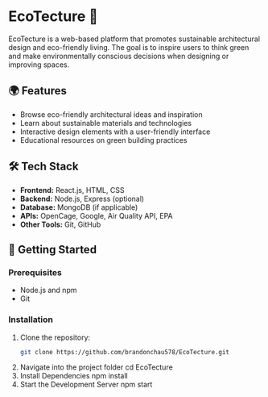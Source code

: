 # EcoTecture 🌱

EcoTecture is a web-based platform that promotes sustainable architectural design and eco-friendly living. The goal is to inspire users to think green and make environmentally conscious decisions when designing or improving spaces.

## 🌍 Features

- Browse eco-friendly architectural ideas and inspiration
- Learn about sustainable materials and technologies
- Interactive design elements with a user-friendly interface
- Educational resources on green building practices

## 🛠️ Tech Stack

- **Frontend:** React.js, HTML, CSS
- **Backend:** Node.js, Express (optional)
- **Database:** MongoDB (if applicable)
- **APIs:** OpenCage, Google, Air Quality API, EPA 
- **Other Tools:** Git, GitHub

## 🚀 Getting Started

### Prerequisites

- Node.js and npm
- Git

### Installation

1. Clone the repository:
   ```bash
   git clone https://github.com/brandonchau578/EcoTecture.git
2. Navigate into the project folder
    cd EcoTecture
3. Install Dependencies
    npm install
4. Start the Development Server
    npm start
